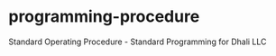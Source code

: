 programming-procedure
=====================

Standard Operating Procedure - Standard Programming for Dhali LLC
